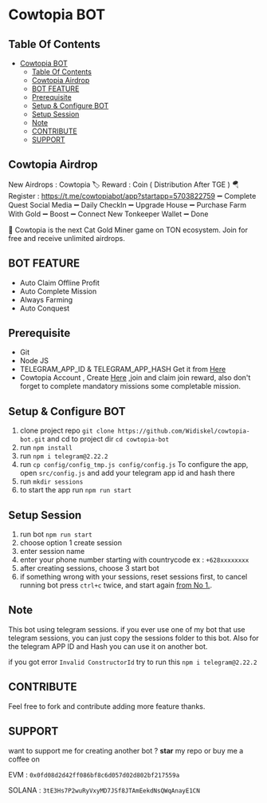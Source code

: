 # Cowtopia  BOT


## Table Of Contents
- [Cowtopia  BOT](#cowtopia--bot)
  - [Table Of Contents](#table-of-contents)
  - [Cowtopia Airdrop](#cowtopia-airdrop)
  - [BOT FEATURE](#bot-feature)
  - [Prerequisite](#prerequisite)
  - [Setup \& Configure BOT](#setup--configure-bot)
  - [Setup Session](#setup-session)
  - [Note](#note)
  - [CONTRIBUTE](#contribute)
  - [SUPPORT](#support)

## Cowtopia Airdrop
New Airdrops : Cowtopia
🏷 Reward : Coin ( Distribution After TGE )
🪂 Register : https://t.me/cowtopiabot/app?startapp=5703822759
➖️ Complete Quest Social Media
➖️ Daily CheckIn
➖️ Upgrade House
➖️ Purchase Farm With Gold
➖️ Boost 
➖️ Connect New Tonkeeper Wallet
➖️ Done

📖 Cowtopia is the next Cat Gold Miner game on TON ecosystem. Join for free and receive unlimited airdrops.

## BOT FEATURE

- Auto Claim Offline Profit
- Auto Complete Mission
- Always Farming
- Auto Conquest

## Prerequisite

- Git
- Node JS
- TELEGRAM_APP_ID & TELEGRAM_APP_HASH Get it from [Here](https://my.telegram.org/auth?to=apps)
- Cowtopia Account , Create [Here](https://t.me/cowtopiabot/app?startapp=5703822759) ,join and claim join reward, also don't forget to complete mandatory missions some completable mission.

## Setup & Configure BOT

1. clone project repo `git clone https://github.com/Widiskel/cowtopia-bot.git` and cd to project dir `cd cowtopia-bot`
2. run `npm install`
3. run `npm i telegram@2.22.2`
4. run `cp config/config_tmp.js config/config.js`
   To configure the app, open `src/config.js` and add your telegram app id and hash there
5. run `mkdir sessions`
6. to start the app run `npm run start`

## Setup Session

1. run bot `npm run start`
2. choose option 1 create session
3. enter session name
4. enter your phone number starting with countrycode ex : `+628xxxxxxxx`
5. after creating sessions, choose 3 start bot
6. if something wrong with your sessions, reset sessions first, to cancel running bot press `ctrl+c` twice, and start again [from No 1.](#setup-session).

## Note

This bot using telegram sessions. if you ever use one of my bot that use telegram sessions, you can just copy the sessions folder to this bot. Also for the telegram APP ID and Hash you can use it on another bot.

if you got error `Invalid ConstructorId` try to run this ```npm i telegram@2.22.2```

## CONTRIBUTE

Feel free to fork and contribute adding more feature thanks.

## SUPPORT

want to support me for creating another bot ?
**star** my repo or buy me a coffee on

EVM : `0x0fd08d2d42ff086bf8c6d057d02d802bf217559a`

SOLANA : `3tE3Hs7P2wuRyVxyMD7JSf8JTAmEekdNsQWqAnayE1CN`
